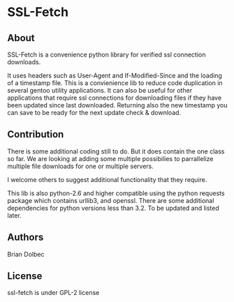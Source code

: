 # SSL-Fetch
## About
SSL-Fetch is a convenience python library for verified ssl connection downloads.

It uses headers such as User-Agent and If-Modified-Since and the loading of a
timestamp file.  This is a convienience lib to reduce code duplication in
several gentoo utility applications.  It can also be useful for other
applications that require ssl connections for downloading files if they have
been updated since last downloaded.  Returning also the new timestamp you can
save to be ready for the next update check & download.

## Contribution
There is some additional coding still to do.  But it does contain the one
class so far.  We are looking at adding some multiple possibilies to
parrallelize multiple file downloads for one or multiple servers.

I welcome others to suggest additional functionality that they require.

This lib is also python-2.6 and higher compatible using the python
requests package which contains urllib3, and openssl.  There are some
additional dependencies for python versions less than 3.2.  To be updated and
listed later.

## Authors
Brian Dolbec <dolsen at gentoo dot org></code>

## License
ssl-fetch is under GPL-2 license
